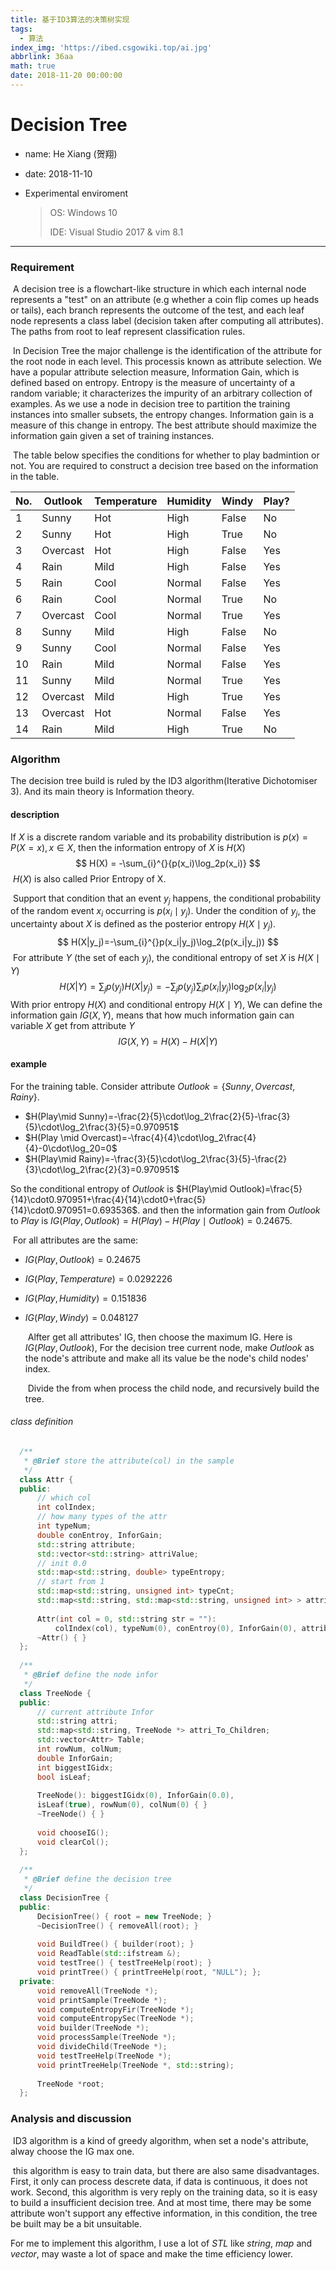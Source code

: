 ```yaml
---
title: 基于ID3算法的决策树实现
tags:
  - 算法
index_img: 'https://ibed.csgowiki.top/ai.jpg'
abbrlink: 36aa
math: true
date: 2018-11-20 00:00:00
---
```


# Decision Tree

- name: He Xiang (贺翔) 

- date: 2018-11-10

- Experimental enviroment

  > OS: Windows 10
  >
  > IDE: Visual Studio 2017 & vim 8.1

------

<!--more-->
### Requirement

  ​    A decision tree is a flowchart-like structure in which each internal node represents a "test" on an attribute (e.g whether a coin flip comes up heads or tails), each branch represents the outcome of the test, and each leaf node represents a class label (decision taken after computing all attributes). The paths from root to leaf represent classification rules.

  ​    In Decision Tree the major challenge is the identification of the attribute for the root node in each level. This processis known as attribute selection. We have a popular attribute selection measure, Information Gain, which is defined based on entropy. Entropy is the measure of uncertainty of a random variable; it characterizes the impurity of an arbitrary collection of examples. As we use a node in decision tree to partition the training instances into smaller subsets, the entropy changes. Information gain is a measure of this change in entropy. The best attribute should maximize the information gain given a set of training instances. 

  ​    The table below specifies the conditions for whether to play badmintion or not. You are required to construct a decision tree based on the information in the table.

| No.  | Outlook  | Temperature | Humidity | Windy | Play? |
| ---- | -------- | ----------- | -------- | ----- | ----- |
| 1    | Sunny    | Hot         | High     | False | No    |
| 2    | Sunny    | Hot         | High     | True  | No    |
| 3    | Overcast | Hot         | High     | False | Yes   |
| 4    | Rain     | Mild        | High     | False | Yes   |
| 5    | Rain     | Cool        | Normal   | False | Yes   |
| 6    | Rain     | Cool        | Normal   | True  | No    |
| 7    | Overcast | Cool        | Normal   | True  | Yes   |
| 8    | Sunny    | Mild        | High     | False | No    |
| 9    | Sunny    | Cool        | Normal   | False | Yes   |
| 10   | Rain     | Mild        | Normal   | False | Yes   |
| 11   | Sunny    | Mild        | Normal   | True  | Yes   |
| 12   | Overcast | Mild        | High     | True  | Yes   |
| 13   | Overcast | Hot         | Normal   | False | Yes   |
| 14   | Rain     | Mild        | High     | True  | No    |

### Algorithm

The decision tree build is ruled by the ID3 algorithm(Iterative Dichotomiser 3). And its main theory is Information theory.

#### description

 If $X$ is a discrete random variable and its probability distribution is $p(x)=P(X=x), x\in X$, then the information entropy of $X$ is $H(X)$
$$
  H(X) = -\sum_{i}^{}{p(x_i)\log_2p(x_i)}
$$
  ​    $H(X)$ is also called Prior Entropy of X.

  ​    Support that condition that an event $y_j$ happens, the conditional probability of the random event $x_i$ occurring is $p(x_i\mid y_j)$. Under the condition of $y_j$, the uncertainty about $X$ is defined as the posterior entropy $H(X\mid y_j)$.
$$
  H(X|y_j)=-\sum_{i}^{}p(x_i|y_j)\log_2(p(x_i|y_j))
$$
  ​    For attribute $Y$ (the set of each $y_j$), the conditional entropy of set $X$ is $H(X\mid Y)$
$$
  H(X|Y)=\sum_{j}{p(y_j)H(X|y_j)}=-\sum_{j}{p(y_j)\sum_{i}{p(x_i|y_j)\log_2p(x_i|y_j)}}
$$
​      With prior entropy $H(X)$ and conditional entropy $H(X \mid Y)$, We can define the information gain $IG(X,Y)$, means that how much information gain can variable $X$ get from  attribute $Y$
$$
IG(X,Y)=H(X)-H(X|Y)
$$

#### example

For the training table. Consider attribute $Outlook=\{Sunny, Overcast,Rainy\}$.

  - $H(Play\mid Sunny)=-\frac{2}{5}\cdot\log_2\frac{2}{5}-\frac{3}{5}\cdot\log_2\frac{3}{5}=0.970951$
  - $H(Play \mid Overcast)=-\frac{4}{4}\cdot\log_2\frac{4}{4}-0\cdot\log_20=0$
  - $H(Play\mid Rainy)=-\frac{3}{5}\cdot\log_2\frac{3}{5}-\frac{2}{3}\cdot\log_2\frac{2}{3}=0.970951$

So the conditional entropy of $Outlook$ is $H(Play\mid Outlook)=\frac{5}{14}\cdot0.970951+\frac{4}{14}\cdot0+\frac{5}{14}\cdot0.970951=0.693536$. and then the information gain from $Outlook$ to $Play$ is $IG(Play,Outlook)=H(Play)-H(Play\mid Outlook)=0.24675$. 

  ​    For all attributes are the same:

- $IG(Play,Outlook)=0.24675$
- $IG(Play,Temperature)=0.0292226$
- $IG(Play, Humidity)=0.151836$
- $IG(Play, Windy)=0.048127$

  ​    Alfter get all attributes' IG, then choose the maximum IG. Here is $IG(Play, Outlook)$, For the decision tree current node, make $Outlook$ as the node's attribute and make all its value be the node's child nodes' index.

  ​    Divide the from when process the child node, and recursively build the tree.

###### class definition

```c++
  /**   
   * @Brief store the attribute(col) in the sample  
   */  
  class Attr {
  public:
      // which col  
      int colIndex;  
      // how many types of the attr
      int typeNum;  
      double conEntroy, InforGain;
      std::string attribute; 
      std::vector<std::string> attriValue;
      // init 0.0
      std::map<std::string, double> typeEntropy;
      // start from 1
      std::map<std::string, unsigned int> typeCnt;
      std::map<std::string, std::map<std::string, unsigned int> > attriValue_to_result;
  
      Attr(int col = 0, std::string str = ""):
          colIndex(col), typeNum(0), conEntroy(0), InforGain(0), attribute(str) { }
      ~Attr() { }
  };
  
  /**  
   * @Brief define the node infor
   */
  class TreeNode {
  public:
      // current attribute Infor
      std::string attri; 
      std::map<std::string, TreeNode *> attri_To_Children;
      std::vector<Attr> Table;
      int rowNum, colNum;
      double InforGain;
      int biggestIGidx;
      bool isLeaf;
  
      TreeNode(): biggestIGidx(0), InforGain(0.0),
      isLeaf(true), rowNum(0), colNum(0) { }
      ~TreeNode() { }
  
      void chooseIG();
      void clearCol();
  };
  
  /**  
   * @Brief define the decision tree
   */
  class DecisionTree {
  public:
      DecisionTree() { root = new TreeNode; }
      ~DecisionTree() { removeAll(root); }
  
      void BuildTree() { builder(root); }
      void ReadTable(std::ifstream &);
      void testTree() { testTreeHelp(root); }
      void printTree() { printTreeHelp(root, "NULL"); }; 
  private:
      void removeAll(TreeNode *);
      void printSample(TreeNode *);
      void computeEntropyFir(TreeNode *);
      void computeEntropySec(TreeNode *);
      void builder(TreeNode *);
      void processSample(TreeNode *);
      void divideChild(TreeNode *);
      void testTreeHelp(TreeNode *);
      void printTreeHelp(TreeNode *, std::string);
  
      TreeNode *root;
  };
```

### Analysis and discussion

​    ID3 algorithm is a kind of greedy algorithm, when set a node's attribute, alway choose the IG max one.

​    this algorithm is easy to train data, but there are also same disadvantages. First, it only can process descrete data, if data is continuous, it does not work. Second, this algorithm is very reply on the training data, so it is easy to build a insufficient decision tree. And at most time, there may be some attribute won't support any effective information, in this condition, the tree be built may be a bit unsuitable.

   For me to implement this algorithm, I use a lot of $STL$ like $string$, $map$ and $vector$, may waste a lot of space and make the time efficiency lower.



